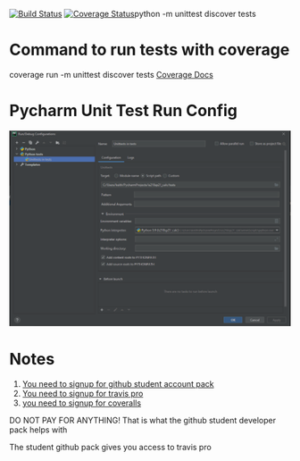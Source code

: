 [![Build Status](https://travis-ci.com/kaw393939/IS218SP21_CALC.svg?branch=master)](https://travis-ci.com/kaw393939/IS218SP21_CALC)
[![Coverage Status](https://coveralls.io/repos/github/kaw393939/is218sp21_calc/badge.svg?branch=master)](https://coveralls.io/github/kaw393939/is218sp21_calc?branch=master)python -m unittest discover tests

# Command to run tests with coverage
coverage run -m unittest discover tests
[Coverage Docs](https://coverage.readthedocs.io/en/latest/)

# Pycharm Unit Test Run Config

![Pycharm Run Configuration](pycharmTestConfig.PNG)

# Notes

1.  [You need to signup for github student account pack](https://education.github.com/pack)
2.  [You need to signup for travis pro](https://travis-ci.com/)
3.  [you need to signup for coveralls](https://coveralls.io/)

DO NOT PAY FOR ANYTHING!  That is what the github student developer pack helps with 

The student github pack gives you access to travis pro 